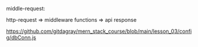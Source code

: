 middle-request:

http-request => middleware functions => api response

https://github.com/gitdagray/mern_stack_course/blob/main/lesson_03/config/dbConn.js